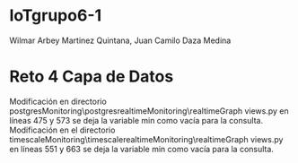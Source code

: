 # IoTgrupo6-1

Wilmar Arbey Martinez Quintana,
Juan Camilo Daza Medina

# Reto 4 Capa de Datos
Modificación en directorio postgresMonitoring\postgresrealtimeMonitoring\realtimeGraph views.py en líneas 475 y 573 se deja la variable min como vacía para la consulta.
Modificación en el directorio timescaleMonitoring\timescalerealtimeMonitoring\realtimeGraph views.py en líneas 551 y 663 se deja la variable min como vacía para la consulta.
